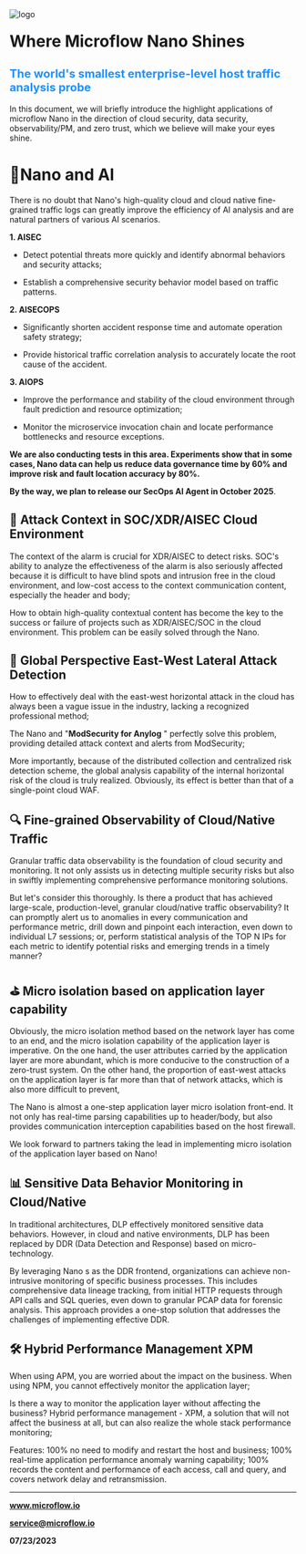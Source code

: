 <img src="https://raw.githubusercontent.com/MicroflowSentinel/microflow.sentinel/blob/main/github_microflow.png?raw=true" alt="logo" style="float:left; margin-right:10px;" />



# Where Microflow Nano Shines



<h2 style="font-size: 20px;color: #1E90FF;">The world's smallest enterprise-level host traffic analysis probe</h3>  

   

In this document, we will briefly introduce the highlight applications of microflow Nano in the direction of cloud security, data security, observability/PM, and zero trust, which we believe will make your eyes shine.



# 🤖Nano and AI

There is no doubt that Nano's high-quality cloud and cloud native fine-grained traffic logs can greatly improve the efficiency of AI analysis and are natural partners of various AI scenarios.

**1. AISEC**

- Detect potential threats more quickly and identify abnormal behaviors and security attacks;

- Establish a comprehensive security behavior model based on traffic patterns.

**2. AISECOPS**

- Significantly shorten accident response time and automate operation safety strategy;

- Provide historical traffic correlation analysis to accurately locate the root cause of the accident.


**3. AIOPS**

- Improve the performance and stability of the cloud environment through fault prediction and resource optimization;

- Monitor the microservice invocation chain and locate performance bottlenecks and resource exceptions.


**We are also conducting tests in this area. Experiments show that in some cases, Nano data can help us reduce data governance time by 60% and improve risk and fault location accuracy by 80%.**

**By the way, we plan to release our SecOps AI Agent in October 2025**.



## 📠 Attack Context in SOC/XDR/AISEC Cloud Environment

The context of the alarm is crucial for XDR/AISEC to detect risks. SOC's ability to analyze the effectiveness of the alarm is also seriously affected because it is difficult to have blind spots and intrusion free in the cloud environment, and low-cost access to the context communication content, especially the header and body;

How to obtain high-quality contextual content has become the key to the success or failure of projects such as XDR/AISEC/SOC in the cloud environment. This problem can be easily solved through the Nano.



## 🎃 Global Perspective East-West Lateral Attack Detection

How to effectively deal with the east-west horizontal attack in the cloud has always been a vague issue in the industry, lacking a recognized professional method;

The Nano and "**ModSecurity for Anylog** " perfectly solve this problem, providing detailed attack context and alerts from ModSecurity;

More importantly, because of the distributed collection and centralized risk detection scheme, the global analysis capability of the internal horizontal risk of the cloud is truly realized. Obviously, its effect is better than that of a single-point cloud WAF.



## 🔍 Fine-grained Observability of Cloud/Native Traffic

Granular traffic data observability is the foundation of cloud security and monitoring. It not only assists us in detecting multiple security risks but also in swiftly implementing comprehensive performance monitoring solutions.

But let's consider this thoroughly. Is there a product that has achieved large-scale, production-level, granular cloud/native traffic observability? It can promptly alert us to anomalies in every communication and performance metric, drill down and pinpoint each interaction, even down to individual L7 sessions; or, perform statistical analysis of the TOP N IPs for each metric to identify potential risks and emerging trends in a timely manner?



## ⛳ Micro isolation based on application layer capability

Obviously, the micro isolation method based on the network layer has come to an end, and the micro isolation capability of the application layer is imperative. On the one hand, the user attributes carried by the application layer are more abundant, which is more conducive to the construction of a zero-trust system. On the other hand, the proportion of east-west attacks on the application layer is far more than that of network attacks, which is also more difficult to prevent,

The Nano is almost a one-step application layer micro isolation front-end. It not only has real-time parsing capabilities up to header/body, but also provides communication interception capabilities based on the host firewall.

We look forward to partners taking the lead in implementing micro isolation of the application layer based on Nano!



## 📊 Sensitive Data Behavior Monitoring in Cloud/Native

In traditional architectures, DLP effectively monitored sensitive data behaviors. However, in cloud and native environments, DLP has been replaced by DDR (Data Detection and Response) based on micro- technology.

By leveraging Nano s as the DDR frontend, organizations can achieve non-intrusive monitoring of specific business processes. This includes comprehensive data lineage tracking, from initial HTTP requests through API calls and SQL queries, even down to granular PCAP data for forensic analysis. This approach provides a one-stop solution that addresses the challenges of implementing effective DDR.



## 🛠 Hybrid Performance Management XPM

When using APM, you are worried about the impact on the business. When using NPM, you cannot effectively monitor the application layer;

Is there a way to monitor the application layer without affecting the business? Hybrid performance management - XPM, a solution that will not affect the business at all, but can also realize the whole stack performance monitoring;

Features: 100% no need to modify and restart the host and business; 100% real-time application performance anomaly warning capability; 100% records the content and performance of each access, call and query, and covers network delay and retransmission.



------

**www.microflow.io**

**service@microflow.io**

**07/23/2023**
